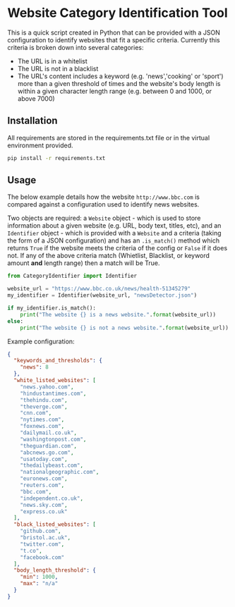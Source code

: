# Website Category Identification Tool
This is a quick script created in Python that can be provided with a JSON configuration to identify websites that fit a specific criteria. Currently this criteria is broken down into several categories:
- The URL is in a whitelist
- The URL is not in a blacklist
- The URL's content includes a keyword (e.g. 'news','cooking' or 'sport') more than a given threshold of times and the website's body length is within a given character length range (e.g. between 0 and 1000, or above 7000)

## Installation
All requirements are stored in the requirements.txt file or in the virtual environment provided. 
```bash
pip install -r requirements.txt
```

## Usage 
The below example details how the website ``http://www.bbc.com`` is compared against a configuration used to identify news websites. 

Two objects are required: a ```Website``` object - which is used to store information about a given website (e.g. URL, body text, titles, etc), and an ```Identifier``` object - which is provided with a ```Website``` and a criteria (taking the form of a JSON configuration) and has an ```.is_match()``` method which returns ```True``` if the website meets the criteria of the config or ```False``` if it does not. If any of the above criteria match (Whietlist, Blacklist, or keyword amount **and** length range) then a match will be True.

```python
from CategoryIdentifier import Identifier

website_url = "https://www.bbc.co.uk/news/health-51345279"
my_identifier = Identifier(website_url, "newsDetector.json")

if my_identifier.is_match():
    print("The website {} is a news website.".format(website_url))
else:
    print("The website {} is not a news website.".format(website_url))
```
Example configuration:

```json
{
  "keywords_and_thresholds": {
    "news": 8
  },
  "white_listed_websites": [
    "news.yahoo.com",
    "hindustantimes.com",
    "thehindu.com",
    "theverge.com",
    "cnn.com",
    "nytimes.com",
    "foxnews.com",
    "dailymail.co.uk",
    "washingtonpost.com",
    "theguardian.com",
    "abcnews.go.com",
    "usatoday.com",
    "thedailybeast.com",
    "nationalgeographic.com",
    "euronews.com",
    "reuters.com",
    "bbc.com",
    "independent.co.uk",
    "news.sky.com",
    "express.co.uk"
  ],
  "black_listed_websites": [
    "github.com",
    "bristol.ac.uk",
    "twitter.com",
    "t.co",
    "facebook.com"
  ],
  "body_length_threshold": {
    "min": 1000,
    "max": "n/a"
  }
}
```
